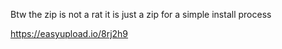 Btw the zip is not a rat it is just a zip for a simple install process 



https://easyupload.io/8rj2h9

